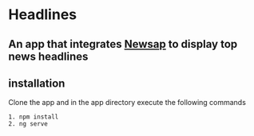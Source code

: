 # Headlines

## An app that integrates [Newsap](https://newsapi.org) to display top news headlines

## installation
Clone the app and in the app directory execute the following commands
```
1. npm install
2. ng serve
```
